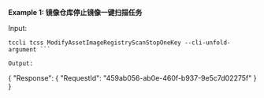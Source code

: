 **Example 1: 镜像仓库停止镜像一键扫描任务**



Input: 

```
tccli tcss ModifyAssetImageRegistryScanStopOneKey --cli-unfold-argument ```

Output: 
```
{
    "Response": {
        "RequestId": "459ab056-ab0e-460f-b937-9e5c7d02275f"
    }
}
```

